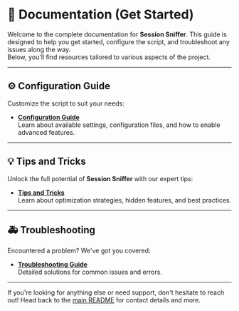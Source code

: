 # 📖 Documentation (Get Started)

Welcome to the complete documentation for **Session Sniffer**. 
This guide is designed to help you get started, configure the script, and troubleshoot any issues along the way.  
Below, you'll find resources tailored to various aspects of the project.

---

## ⚙️ Configuration Guide

Customize the script to suit your needs:  
- **[Configuration Guide](SCRIPT_CONFIGURATION.md)**  
  Learn about available settings, configuration files, and how to enable advanced features.

---

## 💡 Tips and Tricks

Unlock the full potential of **Session Sniffer** with our expert tips:  
- **[Tips and Tricks](TIPS_and_TRICKS.md)**  
  Learn about optimization strategies, hidden features, and best practices.

---

## 🚑 Troubleshooting

Encountered a problem? We've got you covered:  
- **[Troubleshooting Guide](TROUBLESHOOTING.md)**  
  Detailed solutions for common issues and errors.

---

If you're looking for anything else or need support, don't hesitate to reach out! Head back to the [main README](../README.md) for contact details and more.
